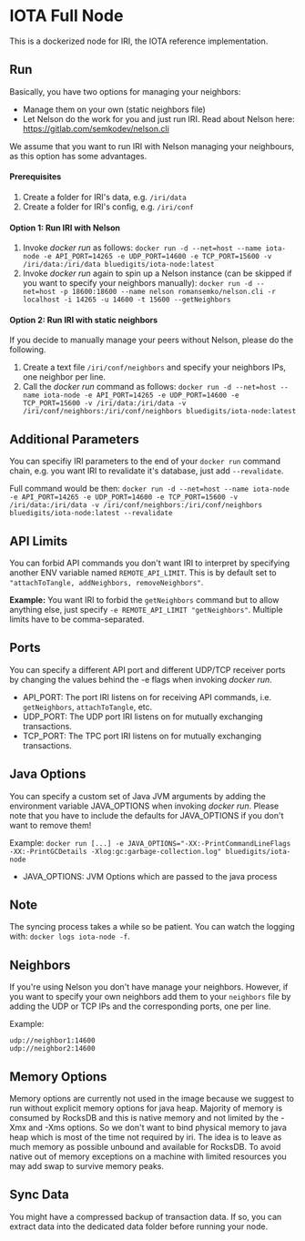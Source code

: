 # IOTA Full Node
This is a dockerized node for IRI, the IOTA reference implementation.

## Run
Basically, you have two options for managing your neighbors:
 * Manage them on your own (static neighbors file)
 * Let Nelson do the work for you and just run IRI. Read about Nelson here: https://gitlab.com/semkodev/nelson.cli

We assume that you want to run IRI with Nelson managing your neighbours, as this option has some advantages.

#### Prerequisites
1. Create a folder for IRI's data, e.g. `/iri/data`
2. Create a folder for IRI's config, e.g. `/iri/conf`

#### Option 1: Run IRI with Nelson
1. Invoke _docker run_ as follows:
`docker run -d --net=host --name iota-node -e API_PORT=14265 -e UDP_PORT=14600 -e TCP_PORT=15600 -v /iri/data:/iri/data bluedigits/iota-node:latest`
2. Invoke _docker run_ again to spin up a Nelson instance (can be skipped if you want to specify your neighbors manually):
`docker run -d --net=host -p 18600:18600 --name nelson romansemko/nelson.cli -r localhost -i 14265 -u 14600 -t 15600 --getNeighbors`

#### Option 2: Run IRI with static neighbors
If you decide to manually manage your peers without Nelson, please do the following.
1. Create a text file `/iri/conf/neighbors` and specify your neighbors IPs, one neighbor per line.
2. Call the _docker run_ command as follows:
`docker run -d --net=host --name iota-node -e API_PORT=14265 -e UDP_PORT=14600 -e TCP_PORT=15600 -v /iri/data:/iri/data -v /iri/conf/neighbors:/iri/conf/neighbors bluedigits/iota-node:latest`

## Additional Parameters
You can specifiy IRI parameters to the end of your `docker run` command chain, e.g. you want IRI to revalidate it's database, just add `--revalidate`.

Full command would be then: `docker run -d --net=host --name iota-node -e API_PORT=14265 -e UDP_PORT=14600 -e TCP_PORT=15600 -v /iri/data:/iri/data -v /iri/conf/neighbors:/iri/conf/neighbors bluedigits/iota-node:latest --revalidate`

## API Limits
You can forbid API commands you don't want IRI to interpret by specifying another ENV variable named `REMOTE_API_LIMIT`. This is by default set to `"attachToTangle, addNeighbors, removeNeighbors"`.

**Example:** You want IRI to forbid the `getNeighbors` command but to allow anything else, just specify `-e REMOTE_API_LIMIT "getNeighbors"`. Multiple limits have to be comma-separated.

## Ports
You can specify a different API port and different UDP/TCP receiver ports by changing the values behind the -e flags when invoking _docker run_.
* API_PORT: The port IRI listens on for receiving API commands, i.e. `getNeighbors`, `attachToTangle`, etc.
* UDP_PORT: The UDP port IRI listens on for mutually exchanging transactions.
* TCP_PORT: The TPC port IRI listens on for mutually exchanging transactions.

## Java Options
You can specify a custom set of Java JVM arguments by adding the environment variable JAVA_OPTIONS when invoking _docker run_. Please note that you have to include the defaults for JAVA_OPTIONS if you don't want to remove them!

Example:
 `docker run [...] -e JAVA_OPTIONS="-XX:-PrintCommandLineFlags -XX:-PrintGCDetails -Xlog:gc:garbage-collection.log" bluedigits/iota-node`
* JAVA_OPTIONS: JVM Options which are passed to the java process

## Note
The syncing process takes a while so be patient. You can watch the logging with: `docker logs iota-node -f`.

## Neighbors
If you're using Nelson you don't have manage your neighbors. However, if you want to specify your own neighbors add them to your `neighbors` file by adding the UDP or TCP IPs and the corresponding ports, one per line.

Example:
```
udp://neighbor1:14600
udp://neighbor2:14600
```
## Memory Options
Memory options are currently not used in the image because we suggest to run without explicit memory options for java heap. Majority of memory is consumed by RocksDB and this is native memory and not limited by the -Xmx and -Xms options. So we don't want to bind physical memory to java heap which is most of the time not required by iri. The idea is to leave as much memory as possible unbound and available for RocksDB.
To avoid native out of memory exceptions on a machine with limited resources you may add swap to survive memory peaks.

## Sync Data
You might have a compressed backup of transaction data. If so, you can extract data into the dedicated data folder before running your node.
